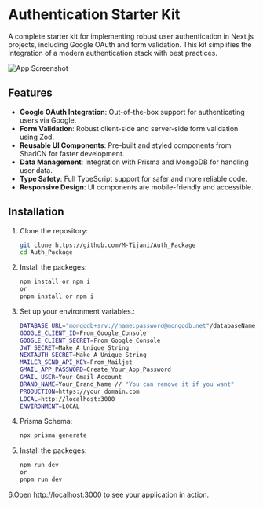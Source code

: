 # Authentication Starter Kit

A complete starter kit for implementing robust user authentication in Next.js projects, including Google OAuth and form validation. This kit simplifies the integration of a modern authentication stack with best practices.

![App Screenshot](https://i.ibb.co/LhKyQ80/1.png)

## Features

- **Google OAuth Integration**: Out-of-the-box support for authenticating users via Google.
- **Form Validation**: Robust client-side and server-side form validation using Zod.
- **Reusable UI Components**: Pre-built and styled components from ShadCN for faster development.
- **Data Management**: Integration with Prisma and MongoDB for handling user data.
- **Type Safety**: Full TypeScript support for safer and more reliable code.
- **Responsive Design**: UI components are mobile-friendly and accessible.

## Installation

1. Clone the repository:

   ```bash
   git clone https://github.com/M-Tijani/Auth_Package
   cd Auth_Package
   ```

2. Install the packeges:

   ```bash
   npm install or npm i
   or
   pnpm install or npm i
   ```

3. Set up your environment variables.:

   ```bash
   DATABASE_URL="mongodb+srv://name:password@mongodb.net"/databaseName?retryWrites=true&w=majority
   GOOGLE_CLIENT_ID=From_Google_Console
   GOOGLE_CLIENT_SECRET=From_Google_Console
   JWT_SECRET=Make_A_Unique_String
   NEXTAUTH_SECRET=Make_A_Unique_String
   MAILER_SEND_API_KEY=From_Mailjet
   GMAIL_APP_PASSWORD=Create_Your_App_Password
   GMAIL_USER=Your_Gmail_Account
   BRAND_NAME=Your_Brand_Name // "You can remove it if you want"
   PRODUCTION=https://your_domain.com
   LOCAL=http://localhost:3000
   ENVIRONMENT=LOCAL
   ```

4. Prisma Schema:

   ```bash
   npx prisma generate
   ```
   
5. Install the packeges:

   ```bash
   npm run dev
   or
   pnpm run dev
   ```

6.Open http://localhost:3000 to see your application in action.
